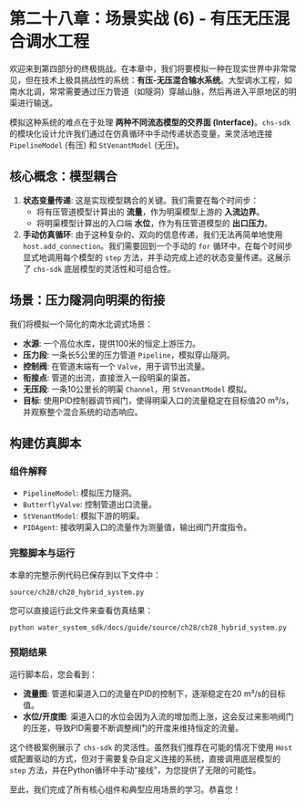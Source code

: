 # 第二十八章：场景实战 (6) - 有压无压混合调水工程

欢迎来到第四部分的终极挑战。在本章中，我们将要模拟一种在现实世界中非常常见，但在技术上极具挑战性的系统：**有压-无压混合输水系统**。大型调水工程，如南水北调，常常需要通过压力管道（如隧洞）穿越山脉，然后再进入平原地区的明渠进行输送。

模拟这种系统的难点在于处理 **两种不同流态模型的交界面 (Interface)**。`chs-sdk` 的模块化设计允许我们通过在仿真循环中手动传递状态变量，来灵活地连接 `PipelineModel` (有压) 和 `StVenantModel` (无压)。

## 核心概念：模型耦合

1.  **状态变量传递**: 这是实现模型耦合的关键。我们需要在每个时间步：
    *   将有压管道模型计算出的 **流量**，作为明渠模型上游的 **入流边界**。
    *   将明渠模型计算出的入口端 **水位**，作为有压管道模型的 **出口压力**。
2.  **手动仿真循环**: 由于这种复杂的、双向的信息传递，我们无法再简单地使用 `host.add_connection`。我们需要回到一个手动的 `for` 循环中，在每个时间步显式地调用每个模型的 `step` 方法，并手动完成上述的状态变量传递。这展示了 `chs-sdk` 底层模型的灵活性和可组合性。

## 场景：压力隧洞向明渠的衔接

我们将模拟一个简化的南水北调式场景：
*   **水源**: 一个高位水库，提供100米的恒定上游压力。
*   **压力段**: 一条长5公里的压力管道 `Pipeline`，模拟穿山隧洞。
*   **控制阀**: 在管道末端有一个 `Valve`，用于调节出流量。
*   **衔接点**: 管道的出流，直接泄入一段明渠的渠首。
*   **无压段**: 一条10公里长的明渠 `Channel`，用 `StVenantModel` 模拟。
*   **目标**: 使用PID控制器调节阀门，使得明渠入口的流量稳定在目标值20 m³/s，并观察整个混合系统的动态响应。

## 构建仿真脚本

### 组件解释

*   `PipelineModel`: 模拟压力隧洞。
*   `ButterflyValve`: 控制管道出口流量。
*   `StVenantModel`: 模拟下游的明渠。
*   `PIDAgent`: 接收明渠入口的流量作为测量值，输出阀门开度指令。

### 完整脚本与运行

本章的完整示例代码已保存到以下文件中：

`source/ch28/ch28_hybrid_system.py`

您可以直接运行此文件来查看仿真结果：

```bash
python water_system_sdk/docs/guide/source/ch28/ch28_hybrid_system.py
```

### 预期结果

运行脚本后，您会看到：
*   **流量图**: 管道和渠道入口的流量在PID的控制下，逐渐稳定在20 m³/s的目标值。
*   **水位/开度图**: 渠道入口的水位会因为入流的增加而上涨，这会反过来影响阀门的压差，导致PID需要不断调整阀门的开度来维持恒定的流量。

这个终极案例展示了 `chs-sdk` 的灵活性。虽然我们推荐在可能的情况下使用 `Host` 或配置驱动的方式，但对于需要复杂自定义连接的系统，直接调用底层模型的 `step` 方法，并在Python循环中手动“接线”，为您提供了无限的可能性。

至此，我们完成了所有核心组件和典型应用场景的学习。恭喜您！
